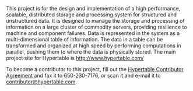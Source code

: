 This project is for the design and implementation of a high performance, scalable, distributed storage and processing system for structured and unstructured data.  It is designed to manage the storage and processing of information on a large cluster of commodity servers, providing resilience to machine and component failures.  Data is represented in the system as a multi-dimensional table of information. The data in a table can be transformed and organized at high speed by performing computations in parallel, pushing them to where the data is physically stored.  The main project site for Hypertable is http://www.hypertable.com/

To become a contributor to this project, fill out the [Hypertable Contributor Agreement](http://www.hypertable.org/pub/HypertableContributor.pdf) and fax it to 650-230-7176, or scan it and e-mail it to contributor@hypertable.com.